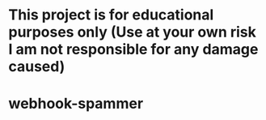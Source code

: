 # This project is for educational purposes only (Use at your own risk I am not responsible for any damage caused)

# webhook-spammer
